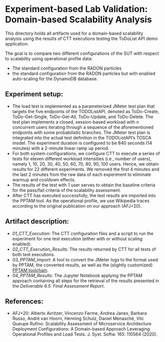 # Experiment-based Lab Validation: Domain-based Scalability Analysis

This directory holds all artifacts used for a domain-based scalability analysis using the results of CTT executions testing the ToDoList API demo application.

The goal is to compare two different configurations of the SUT with respect to scalability using operational profile data:
- The standard configuration from the RADON particles
- the standard configuration from the RADON particles but with enabled auto-scaling for the DynamoDB database.

## Experiment setup: 
- The load test is implemented as a parameterized JMeter test plan that targets the five endpoints of the TODOListAPI, denoted as ToDo-Create, ToDo-Get-Single, ToDo-Get-All, ToDo-Update, and ToDo-Delete. The test plan implements a closed, session-based workload with n concurrent users iterating through a sequence of the aforementioned endpoints with some probabilistic branches. The JMeter test plan is integrated into the actual test definition in the TODOListAPI’s TOSCA model. The experiment duration is configured to be 840 seconds (14 minutes) with a 2-minute linear ramp up period.
- For both system configurations, we configure CTT to execute a series of tests for eleven different workload intensities (i.e., number of users), namely 1, 10, 20, 30, 40, 50, 60, 70, 80, 90, 100 users. Hence, we obtain results for 22 different experiments. We removed the first 4 minutes and the last 2 minutes from the raw data of each experiment to eliminate warmup and cooldown effects.
- The results of the test with 1 user serves to obtain the baseline criteria for the pass/fail criteria of the scalability assessment. 
- After CTT has executed successfully, the test results are imported into the PPTAM tool. As the operational profile, we use Wikipedia traces according to the original publication on our approach (AFJ+20).

## Artifact description:
* *01_CTT_Execution*: The CTT configuration files and a script to run the experiment for one test execution (either with or without scaling enabled).
* *02_CTT_Execution_Results*: The results returned by CTT for all tests of both test executions.
* *03_PPTAM_Import*: A tool to convert the JMeter logs to the format used by PPTAM, the converted results, as well as the (slightly customized) [PPTAM toolchain](https://github.com/pptam/pptam-tool/toolchain).
* *04_PPTAM_Results*: The Jupyter Notebook applying the PPTAM approach containing all steps for the retrieval of the results presented in the *Deliverable 6.5: Final Assessment Report*.

## References:
* AFJ+20: Alberto Avritzer, Vincenzo Ferme, Andrea Janes, Barbara Russo, André van Hoorn, Henning Schulz, Daniel Menasché, Vilc Queupe Rufino: Scalability Assessment of Microservice Architecture Deployment Configurations: A Domain-based Approach Leveraging Operational Profiles and Load Tests. J. Syst. Softw. 165: 110564 (2020).
